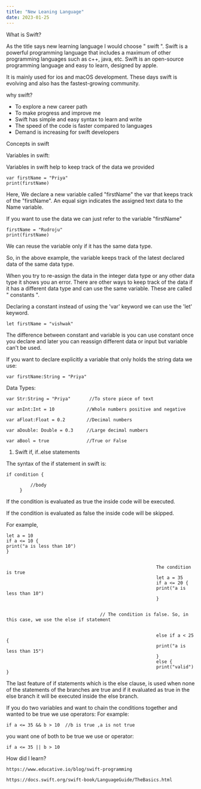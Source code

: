 ```yaml
---
title: "New Leaning Language"
date: 2023-01-25
---
```


What is Swift?

As the title says new learning language I would choose " swift ". Swift is a powerful programming language that includes a maximum of other programming languages such as c++, java, etc. Swift is an open-source programming language and easy to learn, designed by apple.

It is mainly used for ios and macOS development. These days swift is evolving and also has the fastest-growing community.


why swift?

- To explore a new career path
- To make progress and improve me
- Swift has simple and easy syntax to learn and write
- The speed of the code is faster compared to languages 
- Demand is increasing for swift developers 

Concepts in swift 

Variables in swift:

Variables in swift help to keep track of the data we provided

    var firstName = "Priya"
    print(firstName)

Here, We declare a new variable called "firstName" the var that keeps track of the "firstName". An equal sign indicates the assigned text data to the Name variable.

If you want to use the data we can just refer to the variable "firstName"

    firstName = "Rudroju"
    print(firstName)

We can reuse the variable only if it has the same data type.

So, in the above example, the variable keeps track of the latest declared data of the same data type.

When you try to re-assign the data in the integer data type or any other data type it shows you an error. There are other ways to keep track of the data if it has a different data type and can use the same variable. These are called  " constants ".

Declaring a constant instead of using the 'var' keyword we can use the 'let' keyword.

    let firstName = "vishwak"

The difference between constant and variable is you can use constant once you declare and later you can reassign different data or input but variable can't 
be used.

If you want to declare explicitly a variable that only holds the string data we use:

    var firstName:String = "Priya"


Data Types: 
 
    var Str:String = "Priya"       //To store piece of text 

    var anInt:Int = 10            //Whole numbers positive and negative

    var aFloat:Float = 0.2        //Decimal numbers

    var aDouble: Double = 0.3     //Large decimal numbers

    var aBool = true              //True or False


1) Swift if, if..else statements

The syntax of the if statement in swift is:

    if condition {
 
             //body
         }
 
If the condition is evaluated as true the inside code will be executed. 

If the condition is evaluated as false the inside code will be skipped.

For example, 
                                                         
    let a = 10                                                 
    if a <= 10 {                                                
    print("a is less than 10")                                 
    }                                                           
     
                          
                                                            The condition is true                                       
                                                            let a = 35
                                                            if a <= 20 {
                                                            print("a is less than 10")
                                                            }


                                       // The condition is false. So, in this case, we use the else if statement

                                                            
                                                            else if a < 25 {
                                                            print("a is less than 15")
                                                            }
                                                            else {
                                                            print("valid") }

                                              
The last feature of if statements which is the else clause, is used when none of the statements of the branches are true and if it evaluated as true in the else branch it will be executed inside the else branch.

If you do two variables and want to chain the conditions together and wanted to be true we use operators:
For example: 

    if a <= 35 && b > 10  //b is true ,a is not true


you want one of both to be true we use or operator:

    if a <= 35 || b > 10 
   

How did I learn? 

    https://www.educative.io/blog/swift-programming

    https://docs.swift.org/swift-book/LanguageGuide/TheBasics.html


